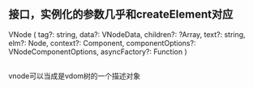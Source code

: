 ## 接口，实例化的参数几乎和createElement对应
VNode (
  tag?: string,
  data?: VNodeData,
  children?: ?Array<VNode>,
  text?: string,
  elm?: Node,
  context?: Component,
  componentOptions?: VNodeComponentOptions,
  asyncFactory?: Function
)

## 
vnode可以当成是vdom树的一个描述对象


